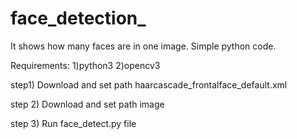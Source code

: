 # face_detection_

It shows how many faces are in one image.
Simple python code.

Requirements:
1)python3 
2)opencv3

step1)
Download and set path haarcascade_frontalface_default.xml 

step 2)
Download and set path image

step 3)
Run face_detect.py file
